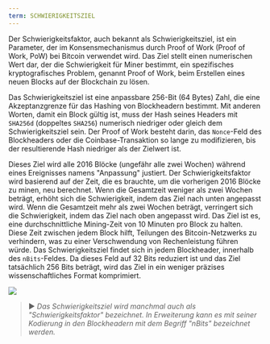 ```yaml
---
term: SCHWIERIGKEITSZIEL
---
```


Der Schwierigkeitsfaktor, auch bekannt als Schwierigkeitsziel, ist ein Parameter, der im Konsensmechanismus durch Proof of Work (Proof of Work, PoW) bei Bitcoin verwendet wird. Das Ziel stellt einen numerischen Wert dar, der die Schwierigkeit für Miner bestimmt, ein spezifisches kryptografisches Problem, genannt Proof of Work, beim Erstellen eines neuen Blocks auf der Blockchain zu lösen.

Das Schwierigkeitsziel ist eine anpassbare 256-Bit (64 Bytes) Zahl, die eine Akzeptanzgrenze für das Hashing von Blockheadern bestimmt. Mit anderen Worten, damit ein Block gültig ist, muss der Hash seines Headers mit `SHA256d` (doppeltes `SHA256`) numerisch niedriger oder gleich dem Schwierigkeitsziel sein. Der Proof of Work besteht darin, das `Nonce`-Feld des Blockheaders oder die Coinbase-Transaktion so lange zu modifizieren, bis der resultierende Hash niedriger als der Zielwert ist.

Dieses Ziel wird alle 2016 Blöcke (ungefähr alle zwei Wochen) während eines Ereignisses namens "Anpassung" justiert. Der Schwierigkeitsfaktor wird basierend auf der Zeit, die es brauchte, um die vorherigen 2016 Blöcke zu minen, neu berechnet. Wenn die Gesamtzeit weniger als zwei Wochen beträgt, erhöht sich die Schwierigkeit, indem das Ziel nach unten angepasst wird. Wenn die Gesamtzeit mehr als zwei Wochen beträgt, verringert sich die Schwierigkeit, indem das Ziel nach oben angepasst wird. Das Ziel ist es, eine durchschnittliche Mining-Zeit von 10 Minuten pro Block zu halten. Diese Zeit zwischen jedem Block hilft, Teilungen des Bitcoin-Netzwerks zu verhindern, was zu einer Verschwendung von Rechenleistung führen würde. Das Schwierigkeitsziel findet sich in jedem Blockheader, innerhalb des `nBits`-Feldes. Da dieses Feld auf 32 Bits reduziert ist und das Ziel tatsächlich 256 Bits beträgt, wird das Ziel in ein weniger präzises wissenschaftliches Format komprimiert.

![](../../dictionnaire/assets/34.png)

> ► *Das Schwierigkeitsziel wird manchmal auch als "Schwierigkeitsfaktor" bezeichnet. In Erweiterung kann es mit seiner Kodierung in den Blockheadern mit dem Begriff "nBits" bezeichnet werden.*